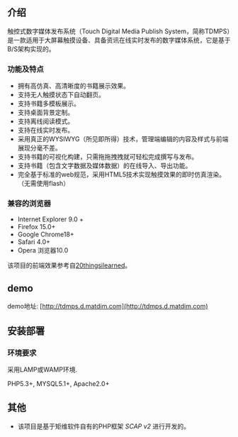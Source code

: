 ## 介绍

触控式数字媒体发布系统（Touch Digital Media Publish System，简称TDMPS）是一款适用于大屏幕触摸设备、具备资讯在线实时发布的数字媒体系统，它是基于B/S架构实现的。

### 功能及特点

- 拥有高仿真、高清晰度的书籍展示效果。
- 支持无人触摸状态下自动翻页。
- 支持书籍多模板展示。
- 支持桌面背景定制。
- 支持离线阅读模式。
- 支持在线实时发布。
- 采用真正的WYSIWYG（所见即所得）技术，管理端编辑的内容及样式与前端展现分毫不差。
- 支持书籍的可视化构建，只需拖拖拽拽就可轻松完成撰写与发布。
- 支持书籍（包含文字数据及媒体数据）的在线导入、导出功能。
- 完全基于标准的web规范，采用HTML5技术实现触摸效果的即时仿真渲染。（无需使用flash）

### 兼容的浏览器
- Internet Explorer 9.0 +
- Firefox 15.0+
- Google Chrome18+
- Safari 4.0+ 
- Opera 浏览器10.0

该项目的前端效果参考自[20thingsilearned](http://www.20thingsilearned.com/)。

## demo

demo地址: [http://tdmps.d.matdim.com](http://tdmps.d.matdim.com)


## 安装部署

### 环境要求

采用LAMP或WAMP环境.

PHP5.3+, MYSQL5.1+, Apache2.0+

## 其他
- 该项目是基于矩维软件自有的PHP框架 *SCAP v2* 进行开发的。

